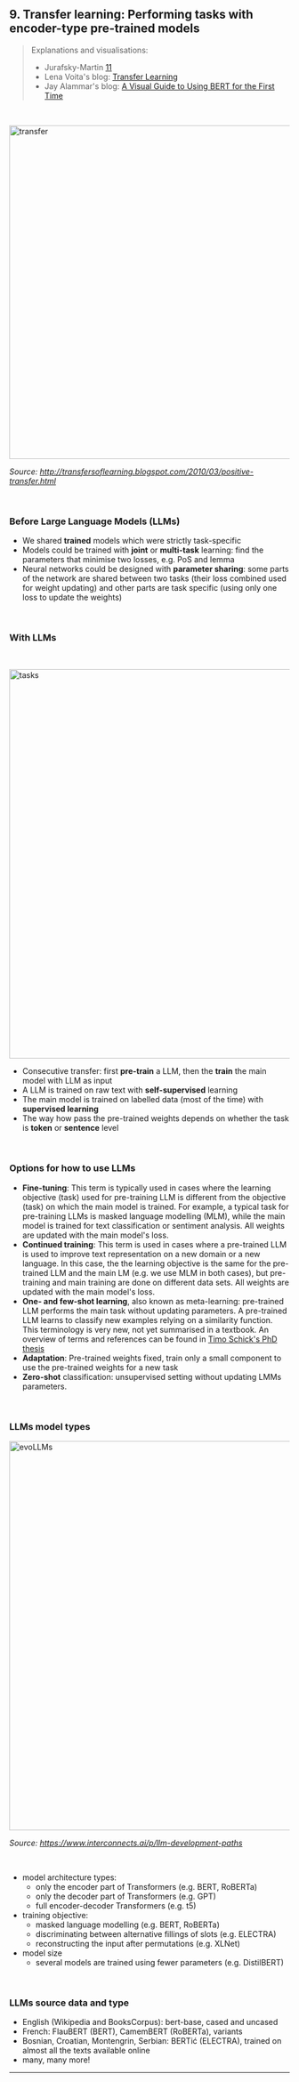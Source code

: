 ## 9. Transfer learning: Performing tasks with encoder-type pre-trained models

> Explanations and visualisations: 
> - Jurafsky-Martin [11](https://web.stanford.edu/~jurafsky/slp3/11.pdf)
> - Lena Voita's blog: [Transfer Learning](https://lena-voita.github.io/nlp_course/transfer_learning.html#bert)
> - Jay Alammar's blog: [A Visual Guide to Using BERT for the First Time](http://jalammar.github.io/a-visual-guide-to-using-bert-for-the-first-time/)


&nbsp; 


<img src="figures/transfer.jpg" alt="transfer" width="600"/>

*Source: http://transfersoflearning.blogspot.com/2010/03/positive-transfer.html*

&nbsp; 


### Before Large Language Models (LLMs) 

- We shared **trained** models which were strictly task-specific 
- Models could be trained with **joint** or **multi-task** learning: find the parameters that minimise two losses, e.g. PoS and lemma   
- Neural networks could be designed with **parameter sharing**: some parts of the network are shared between two tasks (their loss combined used for weight updating) and other parts are task specific (using only one loss to update the weights)


&nbsp; 

### With LLMs

&nbsp; 

<img src="figures/NLP_tasks-2.png" alt="tasks" width="700"/>

- Consecutive transfer: first **pre-train** a LLM, then the **train** the main model with LLM as input  
- A LLM is trained on raw text with **self-supervised** learning  
- The main model is trained on labelled data (most of the time) with **supervised learning**
- The way how pass the pre-trained weights depends on whether the task is **token** or **sentence** level

&nbsp; 

### Options for how to use LLMs 

- **Fine-tuning**: This term is typically used in cases where the learning objective (task) used for pre-training LLM is different from the objective (task) on which the main model is trained. For example, a typical task for pre-training LLMs is masked language modelling (MLM), while the main model is trained for text classification or sentiment analysis. All weights are updated with the main model's loss. 
- **Continued training**: This term is used in cases where a pre-trained LLM is used to improve text representation on a new domain or a new language. In this case, the the learning objective is the same for the pre-trained LLM and the main LM (e.g. we use MLM in both cases), but pre-training and main training are done on different data sets. All weights are updated with the main model's loss.
- **One- and few-shot learning**, also known as meta-learning: pre-trained LLM performs the main task without updating parameters. A pre-trained LLM learns to classify new examples relying on a similarity function. This terminology is very new, not yet summarised in a textbook. An overview of terms and references can be found in [Timo Schick's PhD thesis](https://edoc.ub.uni-muenchen.de/29867/1/Schick_Timo.pdf)
- **Adaptation**: Pre-trained weights fixed, train only a small component to use the pre-trained weights for a new task
- **Zero-shot** classification: unsupervised setting without updating LMMs parameters. 


&nbsp; 

### LLMs model types



<img src="figures/evoLLM.jpg" alt="evoLLMs" width="700"/>

*Source: https://www.interconnects.ai/p/llm-development-paths*

&nbsp; 

- model architecture types:
   - only the encoder part of Transformers  (e.g. BERT, RoBERTa)
   - only the decoder part of Transformers (e.g. GPT)
   - full encoder-decoder Transformers (e.g. t5)
- training objective:
  - masked language modelling (e.g. BERT, RoBERTa)
  - discriminating between alternative fillings of slots (e.g. ELECTRA)
  - reconstructing the input after permutations (e.g. XLNet)
- model size
  - several models are trained using fewer parameters (e.g. DistilBERT) 

&nbsp; 

### LLMs source data and type

- English (Wikipedia and BooksCorpus):  bert-base, cased and uncased
- French: FlauBERT (BERT), CamemBERT (RoBERTa), variants
- Bosnian, Croatian, Montengrin, Serbian: BERTić (ELECTRA), trained on almost all the texts available online 
- many, many more!


--------------


&nbsp; 
